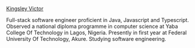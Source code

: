 [Kingsley Victor](https://github.com/kingsley-einstein)

Full-stack software engineer proficient in Java, Javascript and Typescript. Observed a national diploma programme in computer science at Yaba College Of Technology in Lagos, Nigeria. Presently in first year at Federal University Of Technology, Akure. Studying software engineering.
